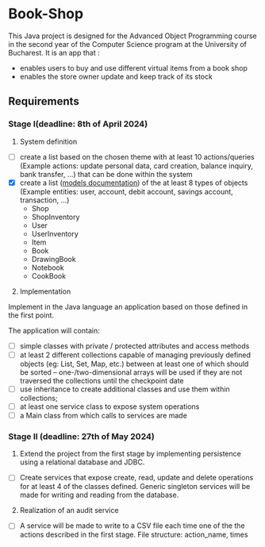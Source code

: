 # Book-Shop
This Java project is designed for the Advanced Object Programming course in the second year of the Computer Science program at the University of Bucharest. 
It is an app that :
- enables users to buy and use different virtual items from a book shop
- enables the store owner update and keep track of its stock


## Requirements

### Stage I(deadline: 8th of April 2024)
1. System definition
- [ ] create a list based on the chosen theme with at least 10 actions/queries (Example actions: update personal data,
card creation, balance inquiry, bank transfer, ...) that can be done within the system
- [x] create a list ([models documentation](documentation/models.md)) of the
at least 8 types of objects (Example entities: user, account, debit account, savings account, transaction, ...)
    - Shop
    - ShopInventory
    - User
    - UserInventory
    - Item
    - Book
    - DrawingBook
    - Notebook
    - CookBook

2. Implementation

Implement in the Java language an application based on those defined in the first point.

The application will contain:
- [ ] simple classes with private / protected attributes and access methods
- [ ] at least 2 different collections capable of managing previously defined objects (eg: List, Set, Map, etc.) between
at least one of which should be sorted – one-/two-dimensional arrays will be used if they are not traversed
the collections until the checkpoint date
- [ ] use inheritance to create additional classes and use them within collections;
- [ ] at least one service class to expose system operations
- [ ] a Main class from which calls to services are made

### Stage II (deadline: 27th of May 2024)
1. Extend the project from the first stage by implementing persistence using a relational database
and JDBC.
 - [ ] Create services that expose create, read, update and delete operations for at least 4 of the classes
defined. Generic singleton services will be made for writing and reading from the database.

2. Realization of an audit service
- [ ] A service will be made to write to a CSV file each time one of the
the actions described in the first stage. File structure: action_name, times
